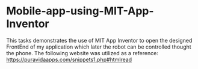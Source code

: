 # Mobile-app-using-MIT-App-Inventor

This tasks demonstrates the use of MIT App Inventor to open the designed FrontEnd of my application which later the robot can be controlled thought the phone. The following website was utilized as a reference:
https://puravidaapps.com/snippets1.php#htmlread
